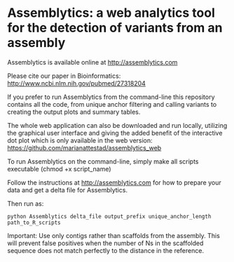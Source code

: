 # Assemblytics: a web analytics tool for the detection of variants from an assembly 

Assemblytics is available online at http://assemblytics.com

Please cite our paper in Bioinformatics: http://www.ncbi.nlm.nih.gov/pubmed/27318204

If you prefer to run Assemblytics from the command-line this repository contains all the code, from unique anchor filtering and calling variants to creating the output plots and summary tables. 

The whole web application can also be downloaded and run locally, utilizing the graphical user interface and giving the added benefit of the interactive dot plot which is only available in the web version: https://github.com/marianattestad/assemblytics_web


To run Assemblytics on the command-line, simply make all scripts executable (chmod +x script_name)

Follow the instructions at http://assemblytics.com for how to prepare your data and get a delta file for Assemblytics. 

Then run as:
```
python Assemblytics delta_file output_prefix unique_anchor_length path_to_R_scripts

```

Important: Use only contigs rather than scaffolds from the assembly. This will prevent false positives when the number of Ns in the scaffolded sequence does not match perfectly to the distance in the reference.
